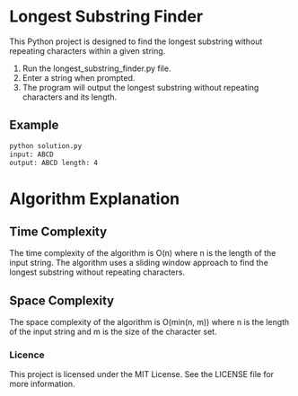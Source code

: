 # Longest Substring Finder
This Python project is designed to find the longest substring without repeating characters within a given string.


1) Run the longest_substring_finder.py file.
2) Enter a string when prompted.
3) The program will output the longest substring without repeating characters and its length.

## Example
```bash
python solution.py
input: ABCD
output: ABCD length: 4
```

# Algorithm Explanation

## Time Complexity
The time complexity of the algorithm is O(n) where n is the length of the input string. The algorithm uses a sliding window approach to find the longest substring without repeating characters.

## Space Complexity
The space complexity of the algorithm is O(min(n, m)) where n is the length of the input string and m is the size of the character set.

### Licence
This project is licensed under the MIT License. See the LICENSE file for more information.